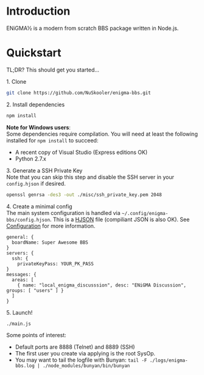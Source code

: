 # Introduction
ENiGMA½ is a modern from scratch BBS package written in Node.js.

# Quickstart
TL;DR? This should get you started...

1\. Clone
```bash
git clone https://github.com/NuSkooler/enigma-bbs.git
```

2\. Install dependencies
```bash
npm install
```

**Note for Windows users**:<br>
Some dependencies require compilation. You will need at least the following installed for `npm install` to succeed:
* A recent copy of Visual Studio (Express editions OK)
* Python 2.7.x

3\. Generate a SSH Private Key<br>
Note that you can skip this step and disable the SSH server in your `config.hjson` if desired.

```bash
openssl genrsa -des3 -out ./misc/ssh_private_key.pem 2048
```

4\. Create a minimal config<br>
The main system configuration is handled via `~/.config/enigma-bbs/config.hjson`. This is a [HJSON](http://hjson.org/) file (compiliant JSON is also OK). See [Configuration](config.md) for more information.

```hjson
general: {
  boardName: Super Awesome BBS
}
servers: {
  ssh: {
    privateKeyPass: YOUR_PK_PASS
}
messages: {
  areas: [
    { name: "local_enigma_discusssion", desc: "ENiGMA Discussion", groups: [ "users" ] }
  ]
}
```

5\. Launch!
```bash
./main.js
```

Some points of interest:
* Default ports are 8888 (Telnet) and 8889 (SSH)
* The first user you create via applying is the root SysOp.
* You may want to tail the logfile with Bunyan: `tail -F ./logs/enigma-bbs.log | ./node_modules/bunyan/bin/bunyan`
